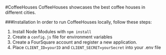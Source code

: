 #CoffeeHouses
CoffeeHouses showcases the best coffee houses in different cities.

###Installation
In order to run CoffeeHouses locally, follow these steps:

1. Install Node Modules with `npm install`
2. Create a `config.js` file for environment variables
3. Create a FourSquare account and register a new application. 
4. Place `CLIENT_ID=yourID` and `CLIENT_SECRET=yourSecret` into your .env file
